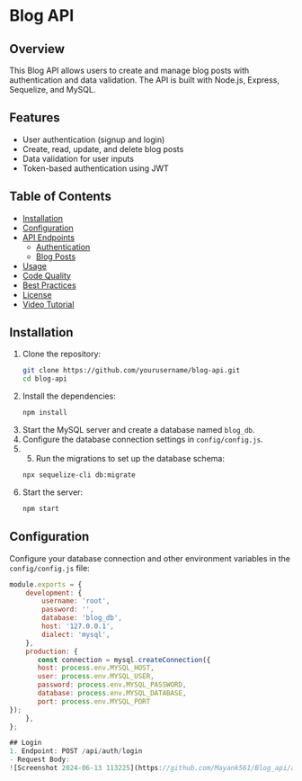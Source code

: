 # Blog API

## Overview
This Blog API allows users to create and manage blog posts with authentication and data validation. The API is built with Node.js, Express, Sequelize, and MySQL.

## Features
- User authentication (signup and login)
- Create, read, update, and delete blog posts
- Data validation for user inputs
- Token-based authentication using JWT

## Table of Contents
- [Installation](#installation)
- [Configuration](#configuration)
- [API Endpoints](#api-endpoints)
  - [Authentication](#authentication)
  - [Blog Posts](#blog-posts)
- [Usage](#usage)
- [Code Quality](#code-quality)
- [Best Practices](#best-practices)
- [License](#license)
- [Video Tutorial](#video-tutorial)

## Installation
1. Clone the repository:
    ```bash
    git clone https://github.com/yourusername/blog-api.git
    cd blog-api
    ```
2. Install the dependencies:
    ```bash
    npm install
    ```
 3. Start the MySQL server and create a database named `blog_db`.
4. Configure the database connection settings in `config/config.js`.
5. 5. Run the migrations to set up the database schema:
    ```bash
    npx sequelize-cli db:migrate
    ```
6. Start the server:
    ```bash
    npm start
    ```

## Configuration
Configure your database connection and other environment variables in the `config/config.js` file:
```javascript
module.exports = {
    development: {
        username: 'root',
        password: '',
        database: 'blog_db',
        host: '127.0.0.1',
        dialect: 'mysql',
    },
    production: {
       const connection = mysql.createConnection({
       host: process.env.MYSQL_HOST,
       user: process.env.MYSQL_USER,
       password: process.env.MYSQL_PASSWORD,
       database: process.env.MYSQL_DATABASE,
       port: process.env.MYSQL_PORT
});
    },
};

## Login
1. Endpoint: POST /api/auth/login
- Request Body:
![Screenshot 2024-06-13 113225](https://github.com/Mayank561/Blog_api/assets/108197241/80c1d25b-7d30-4a3f-9387-787a2f524dde)



